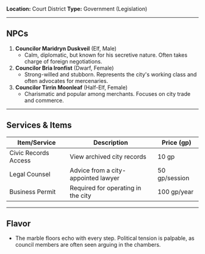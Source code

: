 **Location:** Court District
**Type:** Government (Legislation)

---

## NPCs

1. **Councilor Maridryn Duskveil** (Elf, Male)
    - Calm, diplomatic, but known for his secretive nature. Often takes charge of foreign negotiations.
2. **Councilor Bria Ironfist** (Dwarf, Female)
    - Strong-willed and stubborn. Represents the city's working class and often advocates for mercenaries.
3. **Councilor Tirrin Moonleaf** (Half-Elf, Female)
    - Charismatic and popular among merchants. Focuses on city trade and commerce.

---

## Services & Items

|Item/Service|Description|Price (gp)|
|---|---|---|
|Civic Records Access|View archived city records|10 gp|
|Legal Counsel|Advice from a city-appointed lawyer|50 gp/session|
|Business Permit|Required for operating in the city|100 gp/year|

---

## Flavor

- The marble floors echo with every step. Political tension is palpable, as council members are often seen arguing in the chambers.
